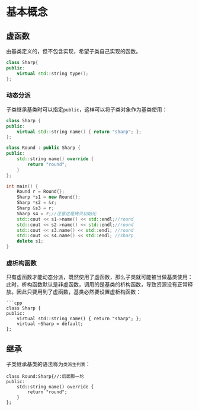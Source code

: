 # 基本概念
## 虚函数
由基类定义的，但不包含实现，希望子类自己实现的函数。
```cpp
class Sharp{
public:
    virtual std::string type();
};
```

### 动态分派
子类继承基类时可以指定`public`，这样可以将子类对象作为基类使用：
```cpp
class Sharp {
public:
    virtual std::string name() { return "sharp"; };
};

class Round : public Sharp {
public:
    std::string name() override {
        return "round";
    }
};

int main() {
    Round r = Round{};
    Sharp *s1 = new Round{};
    Sharp *s2 = &r;
    Sharp &s3 = r;
    Sharp s4 = r;//注意这是拷贝初始化
    std::cout << s1->name() << std::endl;//round
    std::cout << s2->name() << std::endl;//round
    std::cout << s3.name() << std::endl; //round
    std::cout << s4.name() << std::endl; //sharp
    delete s1;
}
```

### 虚析构函数
只有虚函数才能动态分派，既然使用了虚函数，那么子类就可能被当做基类使用：此时，析构函数默认是非虚函数，调用的是基类的析构函数，导致资源没有正常释放。因此只要用到了虚函数，基类必然要设置虚析构函数：
```
```cpp
class Sharp {
public:
    virtual std::string name() { return "sharp"; };
    virtual ~Sharp = default;
};
```



## 继承
子类继承基类的语法称为`类派生列表`：
```
class Round:Sharp{//:后面那一坨
public:
    std::string name() override {
        return "round";
    }
};
```